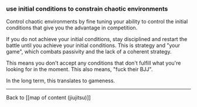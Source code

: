 ### use initial conditions to constrain chaotic environments

Control chaotic environments by fine tuning your ability to control the initial conditions that give you the advantage in competition.

If you do not achieve your initial conditions, stay disciplined and restart the battle until you achieve your initial conditions. This is strategy and "your game", which combats passivity and the lack of a coherent strategy.

This means you don't accept any conditions that don't fulfill what you're looking for in the moment. This also means, "fuck their BJJ".

In the long term, this translates to gameness.

---

Back to [[map of content (jiujitsu)]]